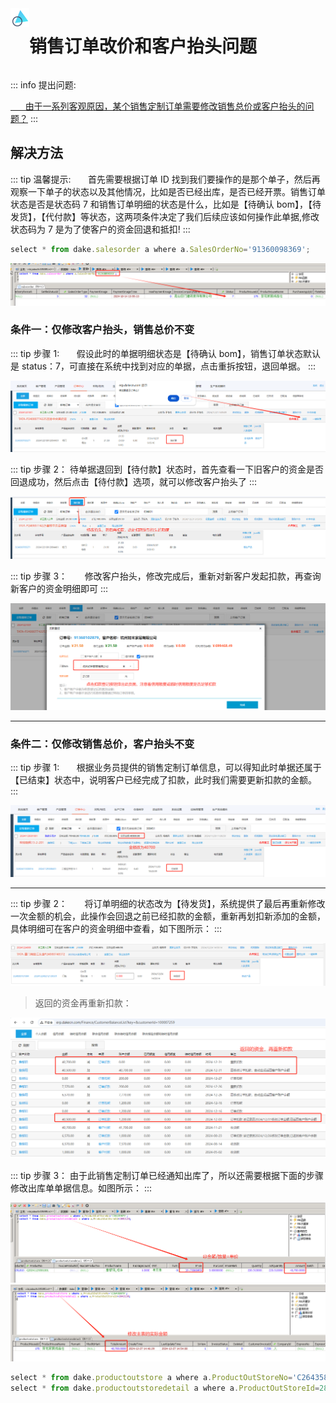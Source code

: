 <div style="display:flex;">
<img  src="../public/images/themethreen.png" width="30px" height="30px"></img><h1>销售订单改价和客户抬头问题</h1>
</div>

::: info 提出问题:

<u>&nbsp;&nbsp;&nbsp;&nbsp;&nbsp;&nbsp;由于一系列客观原因，某个销售定制订单需要修改销售总价或客户抬头的问题？</u>
:::

## 解决方法

::: tip 温馨提示:
&nbsp;&nbsp;&nbsp;&nbsp;&nbsp;&nbsp;首先需要根据订单 ID 找到我们要操作的是那个单子，然后再观察一下单子的状态以及其他情况，比如是否已经出库，是否已经开票。销售订单状态是否是状态码 7 和销售订单明细的状态是什么，比如是【待确认 bom】，【待发货】，【代付款】等状态，这两项条件决定了我们后续应该如何操作此单据,修改状态码为 7 是为了使客户的资金回退和抵扣!
:::

```ts
select * from dake.salesorder a where a.SalesOrderNo='91360098369';

```

![Example Image](../public/images/18.png)

### 条件一：仅修改客户抬头，销售总价不变

::: tip 步骤 1:
&nbsp;&nbsp;&nbsp;&nbsp;&nbsp;&nbsp;假设此时的单据明细状态是【待确认 bom】，销售订单状态默认是 status：7，可直接在系统中找到对应的单据，点击重拆按钮，退回单据。
:::

![Example Image](../public/images/8.png)

::: tip 步骤 2：
待单据退回到【待付款】状态时，首先查看一下旧客户的资金是否回退成功，然后点击【待付款】选项，就可以修改客户抬头了
:::

![Example Image](../public/images/7.png)

::: tip 步骤 3：
&nbsp;&nbsp;&nbsp;&nbsp;&nbsp;&nbsp;修改客户抬头，修改完成后，重新对新客户发起扣款，再查询新客户的资金明细即可
:::

![Example Image](../public/images/6.png)

---

### 条件二：仅修改销售总价，客户抬头不变

::: tip 步骤 1:
&nbsp;&nbsp;&nbsp;&nbsp;&nbsp;&nbsp;根据业务员提供的销售定制订单信息，可以得知此时单据还属于【已结束】状态中，说明客户已经完成了扣款，此时我们需要更新扣款的金额。
:::

![Example Image](../public/images/19.png)

---

::: tip 步骤 2：
&nbsp;&nbsp;&nbsp;&nbsp;&nbsp;&nbsp;将订单明细的状态改为【待发货】，系统提供了最后再重新修改一次金额的机会，此操作会回退之前已经扣款的金额，重新再划扣新添加的金额，具体明细可在客户的资金明细中查看，如下图所示：
:::

![Example Image](../public/images/16.png)

> 返回的资金再重新扣款：

![Example Image](../public/images/20.png)

::: tip 步骤 3：
由于此销售定制订单已经通知出库了，所以还需要根据下面的步骤修改出库单单据信息。如图所示：
:::

![Example Image](../public/images/21.png)
![Example Image](../public/images/22.png)

```ts
select * from dake.productoutstore a where a.ProductOutStoreNo='C26435879';
select * from dake.productoutstoredetail a where a.ProductOutStoreId=2842138;

```
